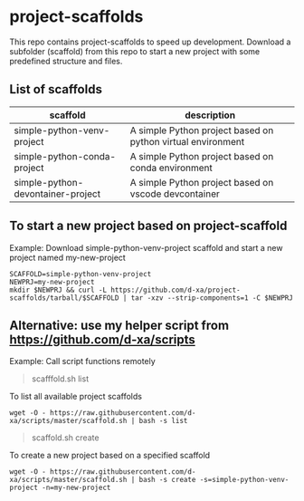 # project-scaffolds

This repo contains project-scaffolds to speed up development.
Download a subfolder (scaffold) from this repo to start a new project with some predefined structure and files.

## List of scaffolds

| scaffold | description |
| --- | --- | 
| simple-python-venv-project | A simple Python project based on python virtual environment |
| simple-python-conda-project | A simple Python project based on conda environment |
| simple-python-devontainer-project | A simple Python project based on vscode devcontainer |


## To start a new project based on project-scaffold
Example: Download simple-python-venv-project scaffold and start a new project named my-new-project
``` 
SCAFFOLD=simple-python-venv-project 
NEWPRJ=my-new-project
mkdir $NEWPRJ && curl -L https://github.com/d-xa/project-scaffolds/tarball/$SCAFFOLD | tar -xzv --strip-components=1 -C $NEWPRJ
```

## Alternative: use my helper script from https://github.com/d-xa/scripts

Example: Call script functions remotely
> scafffold.sh list

To list all available project scaffolds 
```
wget -O - https://raw.githubusercontent.com/d-xa/scripts/master/scaffold.sh | bash -s list
```

> scaffold.sh create

To create a new project based on a specified scaffold
```
wget -O - https://raw.githubusercontent.com/d-xa/scripts/master/scaffold.sh | bash -s create -s=simple-python-venv-project -n=my-new-project
```